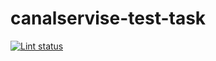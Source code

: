 # canalservise-test-task

[![Lint status](https://github.com/pt1706/canalservise-test-task/actions/workflows/checks.yml/badge.svg?branch=master)](https://github.com/pt1706/canalservise-test-task/actions/workflows/checks.yml)
